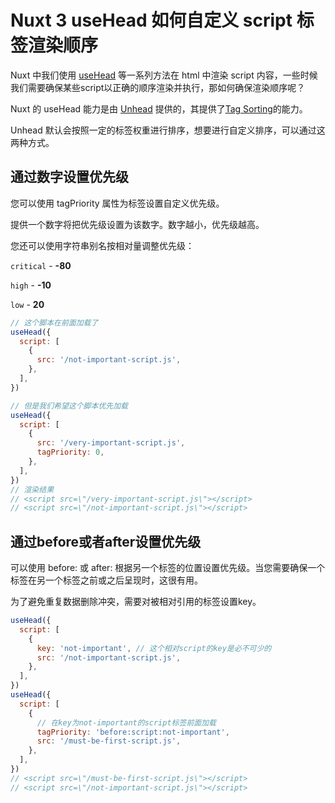 # Nuxt 3 useHead 如何自定义 script 标签渲染顺序

Nuxt 中我们使用 [useHead](https://nuxt.com/docs/api/composables/use-head) 等一系列方法在 html 中渲染 script 内容，一些时候我们需要确保某些script以正确的顺序渲染并执行，那如何确保渲染顺序呢？

Nuxt 的 useHead 能力是由 [Unhead](https://unhead.unjs.io/) 提供的，其提供了[Tag Sorting](https://unhead.unjs.io/usage/guides/sorting)的能力。

Unhead 默认会按照一定的标签权重进行排序，想要进行自定义排序，可以通过这两种方式。

## 通过数字设置优先级

您可以使用 tagPriority 属性为标签设置自定义优先级。

提供一个数字将把优先级设置为该数字。数字越小，优先级越高。

您还可以使用字符串别名按相对量调整优先级：

`critical` - **-80**

`high` - **-10**

`low` - **20**

```javascript
// 这个脚本在前面加载了
useHead({
  script: [
    {
      src: '/not-important-script.js',
    },
  ],
})

// 但是我们希望这个脚本优先加载
useHead({
  script: [
    {
      src: '/very-important-script.js',
      tagPriority: 0,
    },
  ],
})
// 渲染结果
// <script src=\"/very-important-script.js\"></script>
// <script src=\"/not-important-script.js\"></script>

```

## 通过before或者after设置优先级

可以使用 before: 或 after: 根据另一个标签的位置设置优先级。当您需要确保一个标签在另一个标签之前或之后呈现时，这很有用。

为了避免重复数据删除冲突，需要对被相对引用的标签设置key。

```javascript
useHead({
  script: [
    {
      key: 'not-important', // 这个相对script的key是必不可少的
      src: '/not-important-script.js',
    },
  ],
})
useHead({
  script: [
    {
      // 在key为not-important的script标签前面加载
      tagPriority: 'before:script:not-important',
      src: '/must-be-first-script.js',
    },
  ],
})
// <script src=\"/must-be-first-script.js\"></script>
// <script src=\"/not-important-script.js\"></script>

```



